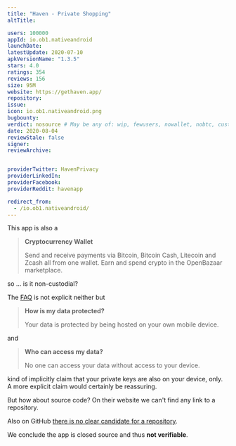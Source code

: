 ```yaml
---
title: "Haven - Private Shopping"
altTitle: 

users: 100000
appId: io.ob1.nativeandroid
launchDate: 
latestUpdate: 2020-07-10
apkVersionName: "1.3.5"
stars: 4.0
ratings: 354
reviews: 156
size: 95M
website: https://gethaven.app/
repository: 
issue: 
icon: io.ob1.nativeandroid.png
bugbounty: 
verdict: nosource # May be any of: wip, fewusers, nowallet, nobtc, custodial, nosource, nonverifiable, reproducible, bounty, defunct
date: 2020-08-04
reviewStale: false
signer: 
reviewArchive:


providerTwitter: HavenPrivacy
providerLinkedIn: 
providerFacebook: 
providerReddit: havenapp

redirect_from:
  - /io.ob1.nativeandroid/
---
```



This app is also a

> **Cryptocurrency Wallet**
> 
> Send and receive payments via Bitcoin, Bitcoin Cash, Litecoin and Zcash all
  from one wallet. Earn and spend crypto in the OpenBazaar marketplace.

so ... is it non-custodial?

The [FAQ](https://gethaven.app/faq/) is not explicit neither but

> **How is my data protected?**
> 
> Your data is protected by being hosted on your own mobile device.

and

> **Who can access my data?**
> 
> No one can access your data without access to your device.

kind of implicitly claim that your private keys are also on your device, only.
A more explicit claim would certainly be reassuring.

But how about source code? On their website we can't find any link to a
repository.

Also on GitHub [there is no clear candidate for a repository](https://github.com/search?q=%22io.ob1.nativeandroid%22).

We conclude the app is closed source and thus **not verifiable**.
